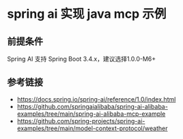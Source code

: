 # spring ai 实现 java mcp 示例

## 前提条件

Spring AI 支持 Spring Boot 3.4.x，建议选择1.0.0-M6+

## 参考链接 

 - https://docs.spring.io/spring-ai/reference/1.0/index.html
 - https://github.com/springaialibaba/spring-ai-alibaba-examples/tree/main/spring-ai-alibaba-mcp-example
 - https://github.com/spring-projects/spring-ai-examples/tree/main/model-context-protocol/weather
